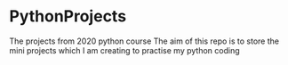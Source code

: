 # PythonProjects
The projects from 2020 python course
The aim of this repo is to store the mini projects which I am creating to practise my python coding
